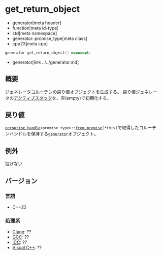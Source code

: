 # get_return_object
* generator[meta header]
* function[meta id-type]
* std[meta namespace]
* generator::promise_type[meta class]
* cpp23[meta cpp]

```cpp
generator get_return_object() noexcept;
```
* generator[link ../../generator.md]

## 概要
ジェネレータ[コルーチン](/lang/cpp20/coroutines.md)の戻り値オブジェクトを生成する。
戻り値ジェネレータの[アクティブスタック](../../generator.md)を、空(empty)で初期化する。


## 戻り値
[`coroutine_handle`](/reference/coroutine/coroutine_handle.md)`<promise_type>::`[`from_promise`](/reference/coroutine/coroutine_handle/from_promise.md)`(*this)`で取得したコルーチンハンドルを保持する[`generator`](../../generator.md)オブジェクト。


## 例外
投げない


## バージョン
### 言語
- C++23

### 処理系
- [Clang](/implementation.md#clang): ??
- [GCC](/implementation.md#gcc): ??
- [ICC](/implementation.md#icc): ??
- [Visual C++](/implementation.md#visual_cpp): ??
